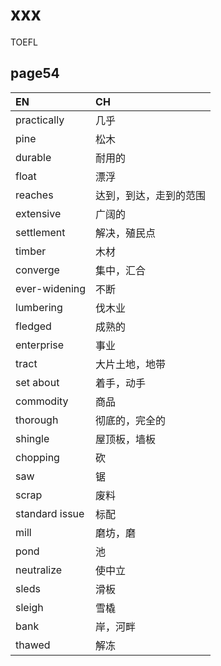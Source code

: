 # xxx
TOEFL
## page54
| EN | CH  |
| :------------ |:---------------|
| practically | 几乎 |
| pine | 松木 |
| durable | 耐用的 |
| float | 漂浮 |
| reaches | 达到，到达，走到的范围 |
| extensive | 广阔的 |
| settlement | 解决，殖民点 |
| timber | 木材 |
| converge | 集中，汇合 |
| ever-widening | 不断 |
| lumbering | 伐木业 |
| fledged | 成熟的 |
| enterprise | 事业 |
| tract | 大片土地，地带 |
| set about | 着手，动手 |
| commodity | 商品 |
| thorough | 彻底的，完全的 |
| shingle | 屋顶板，墙板 |
| chopping | 砍 |
| saw | 锯 |
| scrap | 废料 |
| standard issue | 标配 |
| mill | 磨坊，磨 |
| pond | 池 |
| neutralize | 使中立 |
| sleds | 滑板 |
| sleigh | 雪橇 |
| bank | 岸，河畔 |
| thawed | 解冻 |
